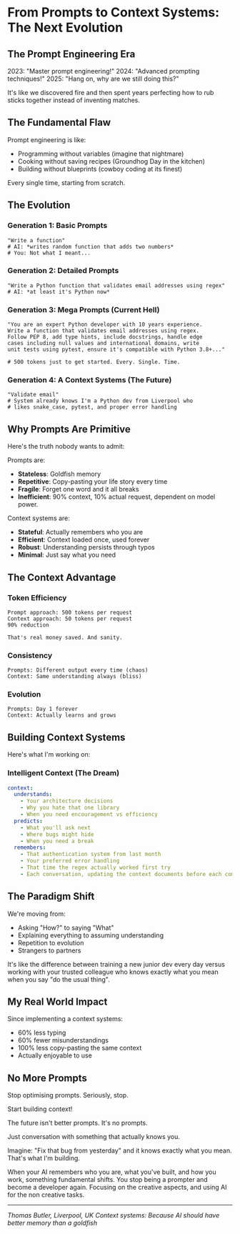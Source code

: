 # From Prompts to Context Systems: The Next Evolution

## The Prompt Engineering Era

2023: "Master prompt engineering!"
2024: "Advanced prompting techniques!"
2025: "Hang on, why are we still doing this?"

It's like we discovered fire and then spent years perfecting how to rub sticks together instead of inventing matches.

## The Fundamental Flaw

Prompt engineering is like:
- Programming without variables (imagine that nightmare)
- Cooking without saving recipes (Groundhog Day in the kitchen)
- Building without blueprints (cowboy coding at its finest)

Every single time, starting from scratch.

## The Evolution

### Generation 1: Basic Prompts
```
"Write a function"
# AI: *writes random function that adds two numbers*
# You: Not what I meant...
```

### Generation 2: Detailed Prompts
```
"Write a Python function that validates email addresses using regex"
# AI: *at least it's Python now*
```

### Generation 3: Mega Prompts (Current Hell)
```
"You are an expert Python developer with 10 years experience.
Write a function that validates email addresses using regex.
Follow PEP 8, add type hints, include docstrings, handle edge
cases including null values and international domains, write
unit tests using pytest, ensure it's compatible with Python 3.8+..."

# 500 tokens just to get started. Every. Single. Time.
```

### Generation 4: A Context Systems (The Future)
```
"Validate email"
# System already knows I'm a Python dev from Liverpool who
# likes snake_case, pytest, and proper error handling
```

## Why Prompts Are Primitive

Here's the truth nobody wants to admit:

Prompts are:
- **Stateless**: Goldfish memory
- **Repetitive**: Copy-pasting your life story every time
- **Fragile**: Forget one word and it all breaks
- **Inefficient**: 90% context, 10% actual request, dependent on model power.

Context systems are:
- **Stateful**: Actually remembers who you are
- **Efficient**: Context loaded once, used forever
- **Robust**: Understanding persists through typos
- **Minimal**: Just say what you need

## The Context Advantage

### Token Efficiency
```
Prompt approach: 500 tokens per request
Context approach: 50 tokens per request
90% reduction

That's real money saved. And sanity.
```

### Consistency
```
Prompts: Different output every time (chaos)
Context: Same understanding always (bliss)
```

### Evolution
```
Prompts: Day 1 forever
Context: Actually learns and grows
```

## Building Context Systems

Here's what I'm working on:

### Intelligent Context (The Dream)
```yaml
context:
  understands:
    - Your architecture decisions
    - Why you hate that one library
    - When you need encouragement vs efficiency
  predicts:
    - What you'll ask next
    - Where bugs might hide
    - When you need a break
  remembers:
    - That authentication system from last month
    - Your preferred error handling
    - That time the regex actually worked first try
    - Each conversation, updating the context documents before each commit.
```

## The Paradigm Shift

We're moving from:
- Asking "How?" to saying "What"
- Explaining everything to assuming understanding
- Repetition to evolution
- Strangers to partners

It's like the difference between training a new junior dev every day versus working with your trusted colleague who knows exactly what you mean when you say "do the usual thing".

## My Real World Impact

Since implementing a context systems:
- 60% less typing
- 60% fewer misunderstandings
- 100% less copy-pasting the same context
- Actually enjoyable to use

## No More Prompts

Stop optimising prompts. Seriously, stop. 

Start building context!

The future isn't better prompts. It's no prompts. 

Just conversation with something that actually knows you.

Imagine: "Fix that bug from yesterday" and it knows exactly what you mean. That's what I'm building.

When your AI remembers who you are, what you've built, and how you work, something fundamental shifts. You stop being a prompter and become a developer again. Focusing on the creative aspects, and using AI for the non creative tasks. 

---

*Thomas Butler, Liverpool, UK*
*Context systems: Because AI should have better memory than a goldfish*
